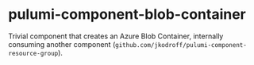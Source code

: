 # pulumi-component-blob-container

Trivial component that creates an Azure Blob Container, internally consuming another component (`github.com/jkodroff/pulumi-component-resource-group`).
